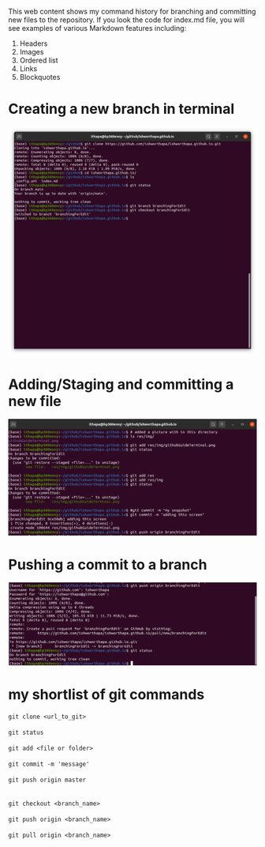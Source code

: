 This web content shows my command history for branching and committing new files to the repository. If you look the code for index.md file, you will see examples of various Markdown features including:
1. Headers
2. Images
3. Ordered list
4. Links
5. Blockquotes 

# Creating a new branch in terminal
![terminal](res/img/githubGuideTerminal.png)

# Adding/Staging and committing a new file 
![terminal1](res/img/githubGuideTerminal1.png)

# Pushing a commit to a branch
![terminal2](res/img/githubGuideTerminal2.png)

# my shortlist of git commands
```
git clone <url_to_git>

git status

git add <file or folder>

git commit -m 'message'

git push origin master


git checkout <branch_name>

git push origin <branch_name>

git pull origin <branch_name>


```
